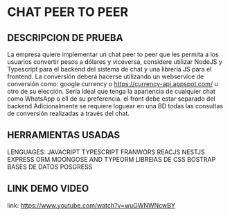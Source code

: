# CHAT PEER TO PEER

## DESCRIPCION DE PRUEBA
La empresa quiere implementar un chat peer to peer que les permita a los usuarios convertir pesos a dólares y viceversa, considere utilizar NodeJS y Typescript para el backend del sistema de chat y una librería JS para el frontend. La conversión deberá hacerse utilizando un webservice de conversión como: google currency o https://currency-api.appspot.com/ u otro de su elección. Sería ideal que tenga la apariencia de cualquier chat como WhatsApp o ell de su preferencia. el front debe estar separado del backend Adicionalmente se requiere loguear en una BD todas las consultas de conversión realizadas a través del chat.

## HERRAMIENTAS USADAS

LENGUAGES: JAVACRIPT TYPESCRIPT
FRANWORS REACJS NESTJS  EXPRESS
ORM MOONGOSE AND TYPEORM
LIBREIAS DE CSS BOSTRAP
BASES DE DATOS POSGRESS 

## LINK DEMO VIDEO
link: https://www.youtube.com/watch?v=wuGWNWNcwBY
